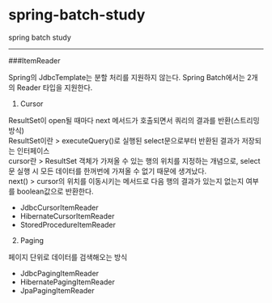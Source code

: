 # spring-batch-study
spring batch study

---
###ItemReader

Spring의 JdbcTemplate는 분할 처리를 지원하지 않는다. 
Spring Batch에서는 2개의 Reader 타입을 지원한다.

1. Cursor

ResultSet이 open될 때마다 next 메서드가 호출되면서 쿼리의 결과를 반환(스트리밍 방식)
<br>
ResultSet이란 > executeQuery()로 실행된 select문으로부터 반환된 결과가 저장되는 인터페이스 <br>
cursor란 > ResultSet 객체가 가져올 수 있는 행의 위치를 지정하는 개념으로, select문 실행 시 모든 데이터를 한꺼번에 가져올 수 없기 때문에 생겨났다. <br>
next() > cursor의 위치를 이동시키는 메서드로 다음 행의 결과가 있는지 없는지 여부를 boolean값으로 반환한다. <br>
 
- JdbcCursorItemReader
- HibernateCursorItemReader
- StoredProcedureItemReader


2. Paging

페이지 단위로 데이터를 검색해오는 방식
<br>
- JdbcPagingItemReader
- HibernatePagingItemReader
- JpaPagingItemReader
